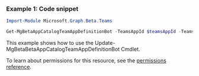 ### Example 1: Code snippet

```powershellImport-Module Microsoft.Graph.Beta.Teams

Get-MgBetaAppCatalogTeamAppDefinitionBot -TeamsAppId $teamsAppId -TeamsAppDefinitionId $teamsAppDefinitionId
```
This example shows how to use the Update-MgBetaBetaAppCatalogTeamAppDefinitionBot Cmdlet.
To learn about permissions for this resource, see the [permissions reference](/graph/permissions-reference).

